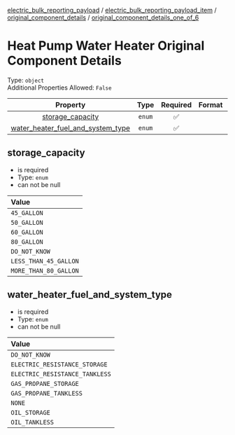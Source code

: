 


  
[electric_bulk_reporting_payload](electric_bulk_reporting_payload.md) / [electric_bulk_reporting_payload_item](electric_bulk_reporting_payload_item.md) / [original_component_details](original_component_details.md) / [original_component_details_one_of_6](original_component_details_one_of_6.md)
# Heat Pump Water Heater Original Component Details
  
Type: `object`  
Additional Properties Allowed: `False`  
  

|Property|Type|Required|Format|Title|
| :---: | :---: | :---: | :---: | :---: |
|[storage_capacity](#storage_capacity)|`enum`|:white_check_mark:|||
|[water_heater_fuel_and_system_type](#water_heater_fuel_and_system_type)|`enum`|:white_check_mark:|||

## storage_capacity
  
  
  

- is required
- Type: `enum`
- can not be null
  

|Value|
| :--- |
|`45_GALLON`|
|`50_GALLON`|
|`60_GALLON`|
|`80_GALLON`|
|`DO_NOT_KNOW`|
|`LESS_THAN_45_GALLON`|
|`MORE_THAN_80_GALLON`|

## water_heater_fuel_and_system_type
  
  
  

- is required
- Type: `enum`
- can not be null
  

|Value|
| :--- |
|`DO_NOT_KNOW`|
|`ELECTRIC_RESISTANCE_STORAGE`|
|`ELECTRIC_RESISTANCE_TANKLESS`|
|`GAS_PROPANE_STORAGE`|
|`GAS_PROPANE_TANKLESS`|
|`NONE`|
|`OIL_STORAGE`|
|`OIL_TANKLESS`|

